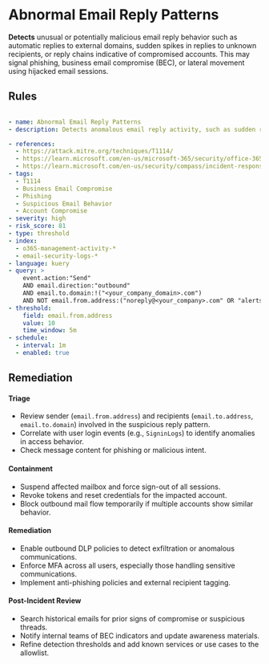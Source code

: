 # Abnormal Email Reply Patterns

**Detects** unusual or potentially malicious email reply behavior such as automatic replies to external domains, sudden spikes in replies to unknown recipients, or reply chains indicative of compromised accounts. This may signal phishing, business email compromise (BEC), or lateral movement using hijacked email sessions.



## Rules

```yaml

- name: Abnormal Email Reply Patterns
- description: Detects anomalous email reply activity, such as sudden reply spikes to external addresses or auto-responses to suspicious domains, potentially indicating BEC, phishing, or account compromise.

- references:
  - https://attack.mitre.org/techniques/T1114/
  - https://learn.microsoft.com/en-us/microsoft-365/security/office-365-security/detect-and-remediate-threats?view=o365-worldwide
  - https://learn.microsoft.com/en-us/security/compass/incident-response-playbook-email-account-compromise
- tags:
  - T1114
  - Business Email Compromise
  - Phishing
  - Suspicious Email Behavior
  - Account Compromise
- severity: high
- risk_score: 81
- type: threshold
- index:
  - o365-management-activity-*
  - email-security-logs-*
- language: kuery
- query: >
    event.action:"Send" 
    AND email.direction:"outbound"
    AND email.to.domain:!("<your_company_domain>.com")
    AND NOT email.from.address:("noreply@<your_company>.com" OR "alerts@<your_company>.com")
- threshold:
    field: email.from.address
    value: 10
    time_window: 5m
- schedule:
  - interval: 1m
  - enabled: true
```

## Remediation
#### Triage

- Review sender (`email.from.address`) and recipients (`email.to.address`, `email.to.domain`) involved in the suspicious reply pattern.
- Correlate with user login events (e.g., `SigninLogs`) to identify anomalies in access behavior.
- Check message content for phishing or malicious intent.

#### Containment

- Suspend affected mailbox and force sign-out of all sessions.
- Revoke tokens and reset credentials for the impacted account.
- Block outbound mail flow temporarily if multiple accounts show similar behavior.

#### Remediation

- Enable outbound DLP policies to detect exfiltration or anomalous communications.
- Enforce MFA across all users, especially those handling sensitive communications.
- Implement anti-phishing policies and external recipient tagging.

#### Post-Incident Review

- Search historical emails for prior signs of compromise or suspicious threads.
- Notify internal teams of BEC indicators and update awareness materials.
- Refine detection thresholds and add known services or use cases to the allowlist.
